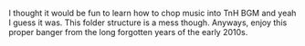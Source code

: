 I thought it would be fun to learn how to chop music into TnH BGM and yeah I guess it was. This folder structure is a mess though. Anyways, enjoy this proper banger from the long forgotten years of the early 2010s.
